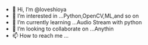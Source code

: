 - 👋 Hi, I’m @loveshioya
- 👀 I’m interested in ...Python,OpenCV,ML,and so on
- 🌱 I’m currently learning ...Audio Stream with python
- 💞️ I’m looking to collaborate on ...Anythin
- 📫 How to reach me ...

<!---
loveshioya/loveshioya is a ✨ special ✨ repository because its `README.md` (this file) appears on your GitHub profile.
You can click the Preview link to take a look at your changes.
--->

